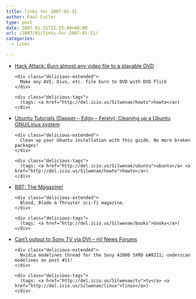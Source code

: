 ```yaml
---
title: links for 2007-01-31
author: Paul Cutler
type: post
date: 2007-01-31T22:23:40+00:00
url: /2007/01/links-for-2007-01-31/
categories:
  - Links

---
```

<ul class="delicious">
  <li>
    <div class="delicious-link">
      <a href="http://www.lifehacker.com/software/dvds/hack-attack-burn-almost-any-video-file-to-a-playable-dvd-232322.php">Hack Attack: Burn almost any video file to a playable DVD</a>
    </div>
    
    <div class="delicious-extended">
      Make any AVI, Divx, etc. file burn to DVD with DVD Flick
    </div>
    
    <div class="delicious-tags">
      (tags: <a href="http://del.icio.us/Silwenae/howto">howto</a>)
    </div>
  </li>
  
  <li>
    <div class="delicious-link">
      <a href="http://ubuntu-tutorials.blogspot.com/2007/01/cleaning-up-ubuntu-gnulinux-system.html">Ubuntu Tutorials (Dapper &#8211; Edgy &#8211; Feisty): Cleaning up a Ubuntu GNU/Linux system</a>
    </div>
    
    <div class="delicious-extended">
      Clean up your Ubuntu installation with this guide. No more broken packages!
    </div>
    
    <div class="delicious-tags">
      (tags: <a href="http://del.icio.us/Silwenae/ubuntu">ubuntu</a> <a href="http://del.icio.us/Silwenae/howto">howto</a>)
    </div>
  </li>
  
  <li>
    <div class="delicious-link">
      <a href="http://www.bbtmagazine.com/news.htm">BBT: The Magazine!</a>
    </div>
    
    <div class="delicious-extended">
      Blood, Blade & Thruster sci-fi magazine.
    </div>
    
    <div class="delicious-tags">
      (tags: <a href="http://del.icio.us/Silwenae/books">books</a>)
    </div>
  </li>
  
  <li>
    <div class="delicious-link">
      <a href="http://www.nvnews.net/vbulletin/showthread.php?t=77526">Can&#8217;t output to Sony TV via DVI &#8211; nV News Forums</a>
    </div>
    
    <div class="delicious-extended">
      Nvidia modelines thread for the Sony A2000 SXRD &#8211; underscan modelines on post #11!
    </div>
    
    <div class="delicious-tags">
      (tags: <a href="http://del.icio.us/Silwenae/tv">tv</a> <a href="http://del.icio.us/Silwenae/linux">linux</a>)
    </div>
  </li>
</ul>
